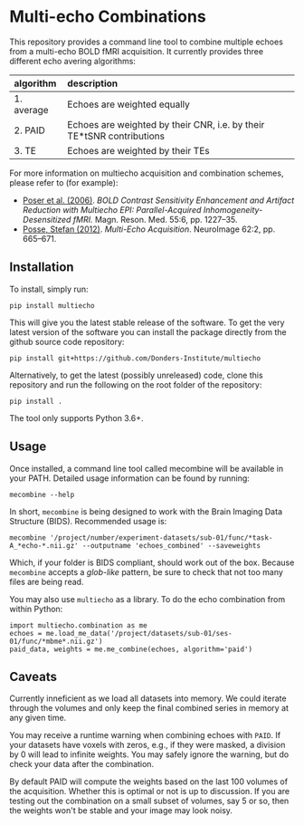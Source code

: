 # Multi-echo Combinations

This repository provides a command line tool to combine multiple echoes from a multi-echo BOLD fMRI acquisition.
It currently provides three different echo avering algorithms:

|algorithm  | description |
|:--------- |:----------- |
|1. average | Echoes are weighted equally
|2. PAID    | Echoes are weighted by their CNR, i.e. by their TE*tSNR contributions
|3. TE      | Echoes are weighted by their TEs

For more information on multiecho acquisition and combination schemes, please refer to (for example):

- [Poser et al. (2006)](https://onlinelibrary.wiley.com/doi/full/10.1002/mrm.20900). *BOLD Contrast Sensitivity Enhancement and Artifact Reduction with Multiecho EPI: Parallel-Acquired Inhomogeneity- Desensitized fMRI.* Magn. Reson. Med. 55:6, pp. 1227–35.
- [Posse, Stefan (2012)](https://doi.org/10.1016/j.neuroimage.2011.10.057). *Multi-Echo Acquisition*. NeuroImage 62:2, pp. 665–671.

## Installation

To install, simply run:

    pip install multiecho
 
This will give you the latest stable release of the software. To get the very latest version of the software you can install the package directly from the github source code repository:

    pip install git+https://github.com/Donders-Institute/multiecho

Alternatively, to get the latest (possibly unreleased) code, clone this repository and run the following on the root folder of the repository:

    pip install .

The tool only supports Python 3.6+.

## Usage

Once installed, a command line tool called mecombine will be available in your PATH. Detailed usage information can be found by running:

    mecombine --help

In short, `mecombine` is being designed to work with the Brain Imaging Data Structure (BIDS). Recommended usage is:

    mecombine '/project/number/experiment-datasets/sub-01/func/*task-A_*echo-*.nii.gz' --outputname 'echoes_combined' --saveweights

Which, if your folder is BIDS compliant, should work out of the box. Because `mecombine` accepts a *glob-like* pattern, be sure to check that not too many files are being read.

You may also use `multiecho` as a library.
To do the echo combination from within Python:

    import multiecho.combination as me
    echoes = me.load_me_data('/project/datasets/sub-01/ses-01/func/*mbme*.nii.gz')
    paid_data, weights = me.me_combine(echoes, algorithm='paid')

## Caveats

Currently inneficient as we load all datasets into memory. We could iterate through the volumes and only keep the final combined series in memory at any given time.

You may receive a runtime warning when combining echoes with `PAID`. If your datasets have voxels with zeros, e.g., if they were masked, a division by 0 will lead to infinite weights. You may safely ignore the warning, but do check your data after the combination.

By default PAID will compute the weights based on the last 100 volumes of the acquisition. Whether this is optimal or not is up to discussion. If you are testing out the combination on a small subset of volumes, say 5 or so, then the weights won't be stable and your image may look noisy.

